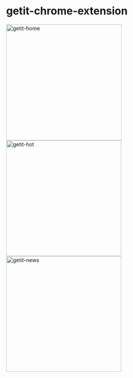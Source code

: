 # getit-chrome-extension


<img width="311" alt="getit-home" src="https://cloud.githubusercontent.com/assets/18505102/26278510/0d725e00-3d6a-11e7-8a03-609758d26e1c.png">
<img width="310" alt="getit-hot" src="https://cloud.githubusercontent.com/assets/18505102/26278511/10170598-3d6a-11e7-9c30-c623015f8212.png">
<img width="310" alt="getit-news" src="https://cloud.githubusercontent.com/assets/18505102/26278512/127b731e-3d6a-11e7-8da0-dbd7bccef4e8.png">

